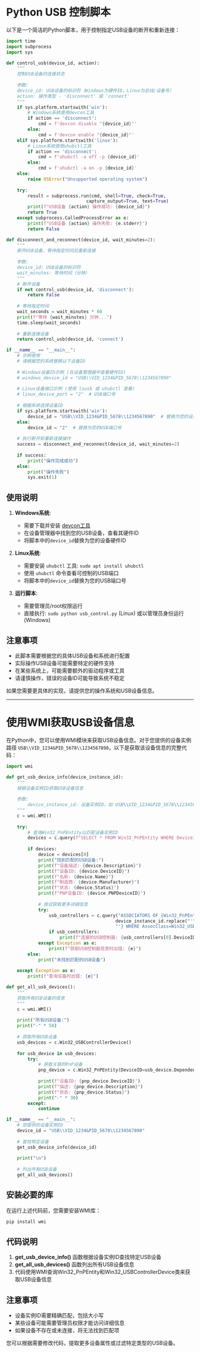 # Python USB 控制脚本

以下是一个简洁的Python脚本，用于控制指定USB设备的断开和重新连接：

```python
import time
import subprocess
import sys

def control_usb(device_id, action):
    """
    控制USB设备的连接状态
    
    参数:
    device_id: USB设备的标识符（Windows为硬件ID，Linux为总线/设备号）
    action: 操作类型 - 'disconnect' 或 'connect'
    """
    if sys.platform.startswith('win'):
        # Windows系统使用devcon工具
        if action == 'disconnect':
            cmd = f'devcon disable "{device_id}"'
        else:
            cmd = f'devcon enable "{device_id}"'
    elif sys.platform.startswith('linux'):
        # Linux系统使用uhubctl工具
        if action == 'disconnect':
            cmd = f'uhubctl -a off -p {device_id}'
        else:
            cmd = f'uhubctl -a on -p {device_id}'
    else:
        raise OSError("Unsupported operating system")
    
    try:
        result = subprocess.run(cmd, shell=True, check=True, 
                              capture_output=True, text=True)
        print(f"USB设备 {action} 操作成功: {device_id}")
        return True
    except subprocess.CalledProcessError as e:
        print(f"USB设备 {action} 操作失败: {e.stderr}")
        return False

def disconnect_and_reconnect(device_id, wait_minutes=2):
    """
    断开USB设备，等待指定时间后重新连接
    
    参数:
    device_id: USB设备的标识符
    wait_minutes: 等待时间（分钟）
    """
    # 断开设备
    if not control_usb(device_id, 'disconnect'):
        return False
    
    # 等待指定时间
    wait_seconds = wait_minutes * 60
    print(f"等待 {wait_minutes} 分钟...")
    time.sleep(wait_seconds)
    
    # 重新连接设备
    return control_usb(device_id, 'connect')

if __name__ == "__main__":
    # 示例使用
    # 请根据您的系统替换以下设备ID
    
    # Windows设备ID示例 (在设备管理器中查看硬件ID)
    # windows_device_id = "USB\\VID_1234&PID_5678\\1234567890"
    
    # Linux设备端口示例 (使用 lsusb 或 uhubctl 查看)
    # linux_device_port = "2"  # USB端口号
    
    # 根据系统选择设备ID
    if sys.platform.startswith('win'):
        device_id = "USB\\VID_1234&PID_5678\\1234567890"  # 替换为您的设备ID
    else:
        device_id = "2"  # 替换为您的USB端口号
    
    # 执行断开和重新连接操作
    success = disconnect_and_reconnect(device_id, wait_minutes=2)
    
    if success:
        print("操作完成成功")
    else:
        print("操作失败")
        sys.exit(1)
```

## 使用说明

1. **Windows系统**:
   - 需要下载并安装 [devcon工具](https://docs.microsoft.com/en-us/windows-hardware/drivers/devtest/devcon)
   - 在设备管理器中找到您的USB设备，查看其硬件ID
   - 将脚本中的`device_id`替换为您的设备硬件ID

2. **Linux系统**:
   - 需要安装 `uhubctl` 工具: `sudo apt install uhubctl`
   - 使用 `uhubctl` 命令查看可控制的USB端口
   - 将脚本中的`device_id`替换为您的USB端口号

3. **运行脚本**:
   - 需要管理员/root权限运行
   - 直接执行: `sudo python usb_control.py` (Linux) 或以管理员身份运行 (Windows)

## 注意事项

- 此脚本需要根据您的具体USB设备和系统进行配置
- 实际操作USB设备可能需要特定的硬件支持
- 在某些系统上，可能需要额外的驱动程序或工具
- 请谨慎操作，错误的设备ID可能导致系统不稳定

如果您需要更具体的实现，请提供您的操作系统和USB设备信息。

------
# 使用WMI获取USB设备信息

在Python中，您可以使用WMI模块来获取USB设备信息。对于您提供的设备实例路径 `USB\\VID_1234&PID_5678\\1234567890`，以下是获取该设备信息的完整代码：

```python
import wmi

def get_usb_device_info(device_instance_id):
    """
    根据设备实例ID获取USB设备信息
    
    参数:
        device_instance_id: 设备实例ID，如 USB\\VID_1234&PID_5678\\1234567890
    """
    c = wmi.WMI()
    
    try:
        # 查询Win32_PnPEntity以匹配设备实例ID
        devices = c.query(f"SELECT * FROM Win32_PnPEntity WHERE DeviceID = '{device_instance_id}'")
        
        if devices:
            device = devices[0]
            print("找到匹配的USB设备:")
            print(f"设备描述: {device.Description}")
            print(f"设备ID: {device.DeviceID}")
            print(f"名称: {device.Name}")
            print(f"制造商: {device.Manufacturer}")
            print(f"状态: {device.Status}")
            print(f"PNP设备ID: {device.PNPDeviceID}")
            
            # 尝试获取更多详细信息
            try:
                usb_controllers = c.query("ASSOCIATORS OF {Win32_PnPEntity.DeviceID='" + 
                                         device_instance_id.replace("'", "''") + 
                                         "'} WHERE AssocClass=Win32_USBControllerDevice")
                if usb_controllers:
                    print(f"连接的USB控制器: {usb_controllers[0].DeviceID}")
            except Exception as e:
                print(f"获取USB控制器信息时出错: {e}")
        else:
            print("未找到匹配的USB设备")
            
    except Exception as e:
        print(f"查询设备时出错: {e}")

def get_all_usb_devices():
    """
    获取所有USB设备的信息
    """
    c = wmi.WMI()
    
    print("所有USB设备:")
    print("-" * 50)
    
    # 获取所有USB设备
    usb_devices = c.Win32_USBControllerDevice()
    
    for usb_device in usb_devices:
        try:
            # 获取关联的PnP设备
            pnp_device = c.Win32_PnPEntity(DeviceID=usb_device.Dependent.DeviceID)[0]
            
            print(f"设备ID: {pnp_device.DeviceID}")
            print(f"描述: {pnp_device.Description}")
            print(f"状态: {pnp_device.Status}")
            print("-" * 30)
        except:
            continue

if __name__ == "__main__":
    # 您提供的设备实例ID
    device_id = "USB\\VID_1234&PID_5678\\1234567890"
    
    # 查找特定设备
    get_usb_device_info(device_id)
    
    print("\n")
    
    # 列出所有USB设备
    get_all_usb_devices()
```

## 安装必要的库

在运行上述代码前，您需要安装WMI库：

```bash
pip install wmi
```

## 代码说明

1. **get_usb_device_info()** 函数根据设备实例ID查找特定USB设备
2. **get_all_usb_devices()** 函数列出所有USB设备信息
3. 代码使用WMI查询Win32_PnPEntity和Win32_USBControllerDevice类来获取USB设备信息

## 注意事项

- 设备实例ID需要精确匹配，包括大小写
- 某些设备可能需要管理员权限才能访问详细信息
- 如果设备不存在或未连接，将无法找到匹配项

您可以根据需要修改代码，提取更多设备属性或过滤特定类型的USB设备。